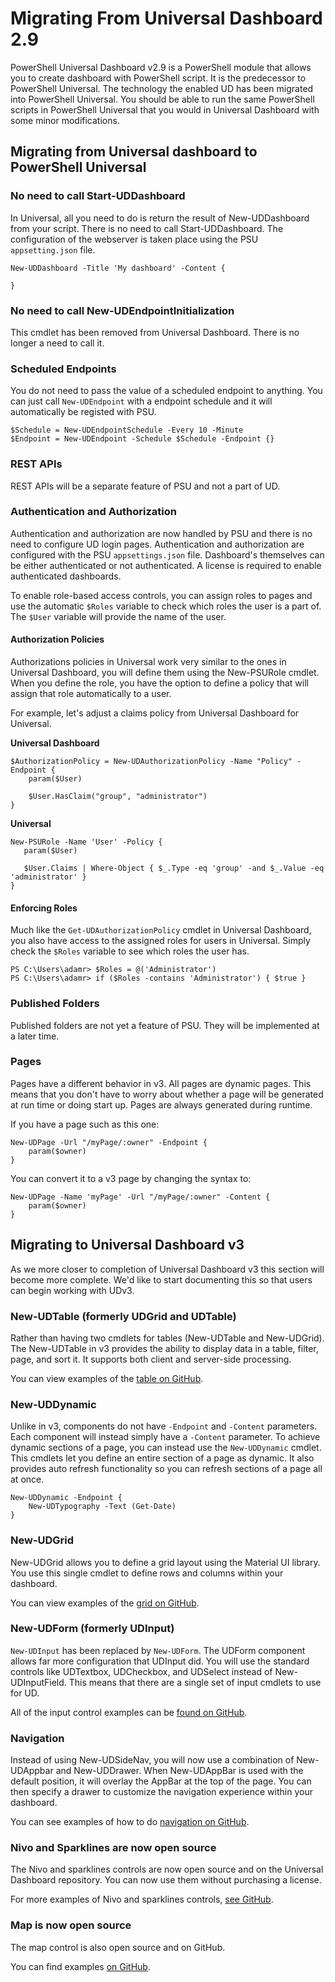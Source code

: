 # Migrating From Universal Dashboard 2.9

PowerShell Universal Dashboard v2.9 is a PowerShell module that allows you to create dashboard with PowerShell script. It is the predecessor to PowerShell Universal. The technology the enabled UD has been migrated into PowerShell Universal. You should be able to run the same PowerShell scripts in PowerShell Universal that you would in Universal Dashboard with some minor modifications.

## Migrating from Universal dashboard to PowerShell Universal

### No need to call Start-UDDashboard

In Universal, all you need to do is return the result of New-UDDashboard from your script. There is no need to call Start-UDDashboard. The configuration of the webserver is taken place using the PSU `appsetting.json` file. 

```text
New-UDDashboard -Title 'My dashboard' -Content {

}
```

### No need to call New-UDEndpointInitialization

This cmdlet has been removed from Universal Dashboard. There is no longer a need to call it.

### Scheduled Endpoints

You do not need to pass the value of a scheduled endpoint to anything. You can just call `New-UDEndpoint` with a endpoint schedule and it will automatically be registed with PSU. 

```text
$Schedule = New-UDEndpointSchedule -Every 10 -Minute
$Endpoint = New-UDEndpoint -Schedule $Schedule -Endpoint {} 
```

### REST APIs 

REST APIs will be a separate feature of PSU and not a part of UD. 

### Authentication and Authorization

Authentication and authorization are now handled by PSU and there is no need to configure UD login pages. Authentication and authorization are configured with the PSU `appsettings.json` file. Dashboard's themselves can be either authenticated or not authenticated. A license is required to enable authenticated dashboards. 

To enable role-based access controls, you can assign roles to pages and use the automatic `$Roles` variable to check which roles the user is a part of. The `$User` variable will provide the name of the user. 

#### Authorization Policies

Authorizations policies in Universal work very similar to the ones in Universal Dashboard, you will define them using the New-PSURole cmdlet. When you define the role, you have the option to define a policy that will assign that role automatically to a user. 

For example, let's adjust a claims policy from Universal Dashboard for Universal. 

**Universal Dashboard**

```text
$AuthorizationPolicy = New-UDAuthorizationPolicy -Name "Policy" -Endpoint {
    param($User)

    $User.HasClaim("group", "administrator")
}
```

**Universal**

```text
New-PSURole -Name 'User' -Policy {
   param($User)
    
   $User.Claims | Where-Object { $_.Type -eq 'group' -and $_.Value -eq 'administrator' }
}
```

#### Enforcing Roles

Much like the `Get-UDAuthorizationPolicy` cmdlet in Universal Dashboard, you also have access to the assigned roles for users in Universal. Simply check the `$Roles` variable to see which roles the user has. 

```text
PS C:\Users\adamr> $Roles = @('Administrator')
PS C:\Users\adamr> if ($Roles -contains 'Administrator') { $true }
```

### Published Folders 

Published folders are not yet a feature of PSU. They will be implemented at a later time. 

### Pages

Pages have a different behavior in v3. All pages are dynamic pages. This means that you don't have to worry about whether a page will be generated at run time or doing start up. Pages are always generated during runtime. 

If you have a page such as this one:

```text
New-UDPage -Url "/myPage/:owner" -Endpoint {
    param($owner)
}
```

You can convert it to a v3 page by changing the syntax to:

```text
New-UDPage -Name 'myPage' -Url "/myPage/:owner" -Content {
    param($owner)
}
```

## Migrating to Universal Dashboard v3

As we more closer to completion of Universal Dashboard v3 this section will become more complete. We'd like to start documenting this so that users can begin working with UDv3. 

### New-UDTable \(formerly UDGrid and UDTable\)

Rather than having two cmdlets for tables \(New-UDTable and New-UDGrid\). The New-UDTable in v3 provides the ability to display data in a table, filter, page, and sort it. It supports both client and server-side processing. 

You can view examples of the [table on GitHub](https://github.com/ironmansoftware/universal-dashboard/blob/master/src/v3/example/pages/data-display/table.ps1).

### New-UDDynamic

Unlike in v3, components do not have `-Endpoint` and `-Content` parameters. Each component will instead simply have a `-Content` parameter. To achieve dynamic sections of a page, you can instead use the `New-UDDynamic` cmdlet. This cmdlets let you define an entire section of a page as dynamic. It also provides auto refresh functionality so you can refresh sections of a page all at once. 

```text
New-UDDynamic -Endpoint {
    New-UDTypography -Text (Get-Date)
}
```

### New-UDGrid 

New-UDGrid allows you to define a grid layout using the Material UI library. You use this single cmdlet to define rows and columns within your dashboard. 

You can view examples of the [grid on GitHub](https://github.com/ironmansoftware/universal-dashboard/blob/master/src/v3/example/pages/layout/grid.ps1).

### New-UDForm \(formerly UDInput\)

`New-UDInput` has been replaced by `New-UDForm`. The UDForm component allows far more configuration that UDInput did. You will use the standard controls like UDTextbox, UDCheckbox, and UDSelect instead of New-UDInputField. This means that there are a single set of input cmdlets to use for UD. 

All of the input control examples can be [found on GitHub](https://github.com/ironmansoftware/universal-dashboard/tree/master/src/v3/example/pages/inputs).

### Navigation 

Instead of using New-UDSideNav, you will now use a combination of New-UDAppbar and New-UDDrawer. When New-UDAppBar is used with the default position, it will overlay the AppBar at the top of the page. You can then specify a drawer to customize the navigation experience within your dashboard. 

You can see examples of how to do [navigation on GitHub](https://github.com/ironmansoftware/universal-dashboard/blob/master/src/v3/example/pages/surfaces/appbar.ps1).

### Nivo and Sparklines are now open source

The Nivo and sparklines controls are now open source and on the Universal Dashboard repository. You can now use them without purchasing a license. 

For more examples of Nivo and sparklines controls, [see GitHub](https://github.com/ironmansoftware/universal-dashboard/tree/master/src/v3/example/pages/charts).

### Map is now open source

The map control is also open source and on GitHub. 

You can find examples [on GitHub](https://github.com/ironmansoftware/universal-dashboard/blob/master/src/v3/example/pages/data-display/map.ps1).

